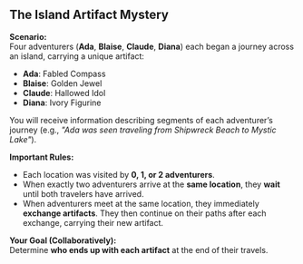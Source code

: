 ## The Island Artifact Mystery

**Scenario:**  
Four adventurers (**Ada**, **Blaise**, **Claude**, **Diana**) each began a journey across an island, carrying a unique artifact:

- **Ada**: Fabled Compass
- **Blaise**: Golden Jewel
- **Claude**: Hallowed Idol
- **Diana**: Ivory Figurine

You will receive information describing segments of each adventurer’s journey (e.g., *"Ada was seen traveling from Shipwreck Beach to Mystic Lake"*).

**Important Rules:**  
- Each location was visited by **0, 1, or 2 adventurers**.
- When exactly two adventurers arrive at the **same location**, they **wait** until both travelers have arrived.
- When adventurers meet at the same location, they immediately **exchange artifacts**. They then continue on their paths after each exchange, carrying their new artifact.

**Your Goal (Collaboratively):**  
Determine **who ends up with each artifact** at the end of their travels.